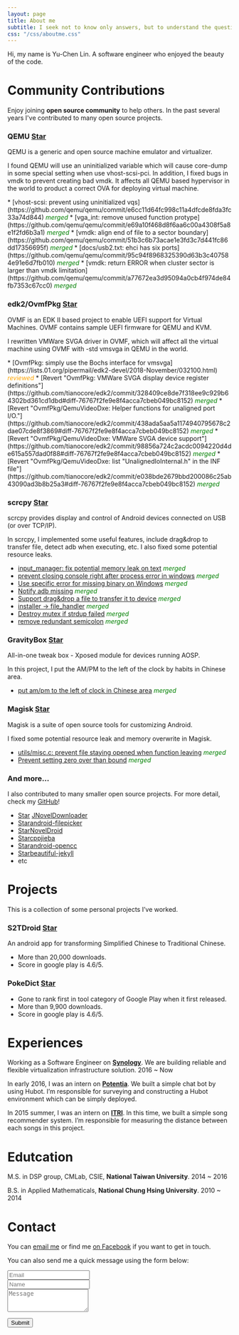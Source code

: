 ```yaml
---
layout: page
title: About me
subtitle: I seek not to know only answers, but to understand the questions.
css: "/css/aboutme.css"
---
```

<script async defer src="https://buttons.github.io/buttons.js"></script>

Hi, my name is Yu-Chen Lin. A software engineer who enjoyed the beauty of the code.

# Community Contributions

<p class="about-text">
<span class="fa fa-code about-icon"></span>
Enjoy joining <strong>open source community</strong> to help others. In the past several years I've contributed to many open source projects.
</p>

### QEMU <a class="github-button" href="https://github.com/qemu/qemu" data-show-count="true" aria-label="Star qemu/qemu on GitHub">Star</a>

<p class="about-contribution-text">
QEMU is a generic and open source machine emulator and virtualizer.
</p>

<p class="about-contribution-text">
I found QEMU will use an uninitialized variable which will cause core-dump in some special setting when use vhost-scsi-pci. In addition, I fixed bugs in vmdk to prevent creating bad vmdk. It affects all QEMU based hypervisor in the world to product a correct OVA for deploying virtual machine.
</p>
* [vhost-scsi: prevent using uninitialized vqs](https://github.com/qemu/qemu/commit/e6cc11d64fc998c11a4dfcde8fda3fc33a74d844) <em style="color: green;">merged</em>
* [vga_int: remove unused function protype](https://github.com/qemu/qemu/commit/e69a10f468d8f6aa6c00a4308f5a8e1f2fd6b3a1) <em style="color: green;">merged</em>
* [vmdk: align end of file to a sector boundary](https://github.com/qemu/qemu/commit/51b3c6b73acae1e3fd3c7d441fc86dd17356695f) <em style="color: green;">merged</em>
* [docs/usb2.txt: ehci has six ports](https://github.com/qemu/qemu/commit/95c94f8968325390d63b3c407584e91e6d7fb010) <em style="color: green;">merged</em>
* [vmdk: return ERROR when cluster sector is larger than vmdk limitation](https://github.com/qemu/qemu/commit/a77672ea3d95094a0cb4f974de84fb7353c67cc0) <em style="color: green;">merged</em>

### edk2/OvmfPkg <a class="github-button" href="https://github.com/tianocore/edk2" data-show-count="true" aria-label="Star tianocore/edk2 on GitHub">Star</a>

<p class="about-contribution-text">
OVMF is an EDK II based project to enable UEFI support for Virtual Machines. OVMF contains sample UEFI firmware for QEMU and KVM.
</p>

<p class="about-contribution-text">
I rewritten VMWare SVGA driver in OVMF, which will affect all the virtual machine using OVMF with -std vmsvga in QEMU in the world.
</p>
* [OvmfPkg: simply use the Bochs interface for vmsvga](https://lists.01.org/pipermail/edk2-devel/2018-November/032100.html) <em style="color: orange;">reviewed</em>
* [Revert "OvmfPkg: VMWare SVGA display device register definitions"](https://github.com/tianocore/edk2/commit/328409ce8de7f318ee9c929b64302bd361cd1dbd#diff-76767f2fe9e8f4acca7cbeb049bc8152) <em style="color: green;">merged</em>
* [Revert "OvmfPkg/QemuVideoDxe: Helper functions for unaligned port I/O."](https://github.com/tianocore/edk2/commit/438ada5aa5a1174940795678c2dae07cde8f3869#diff-76767f2fe9e8f4acca7cbeb049bc8152) <em style="color: green;">merged</em>
* [Revert "OvmfPkg/QemuVideoDxe: VMWare SVGA device support"](https://github.com/tianocore/edk2/commit/98856a724c2acdc0094220d4de615a557dad0f88#diff-76767f2fe9e8f4acca7cbeb049bc8152) <em style="color: green;">merged</em>
* [Revert "OvmfPkg/QemuVideoDxe: list "UnalignedIoInternal.h" in the INF file"](https://github.com/tianocore/edk2/commit/e038bde2679bbd200086c25ab43090ad3b8b25a3#diff-76767f2fe9e8f4acca7cbeb049bc8152) <em style="color: green;">merged</em>

### scrcpy <a class="github-button" href="https://github.com/Genymobile/scrcpy" data-show-count="true" aria-label="Star Genymobile/scrcpy on GitHub">Star</a>

<p class="about-contribution-text">
scrcpy provides display and control of Android devices connected on USB (or over TCP/IP).
</p>

<p class="about-contribution-text">
In scrcpy, I implemented some useful features, include drag&drop to transfer file, detect adb when executing, etc. I also fixed some potential resource leaks.
</p>

* [input_manager: fix potential memory leak on text](https://github.com/Genymobile/scrcpy/commit/96056e3213b9f142cc39672186290b7495c1e0dd) <em style="color: green;">merged</em>
* [prevent closing console right after process error in windows](https://github.com/Genymobile/scrcpy/commit/140b1ef6a5f2de489f99c6f7f63dc2a49bc404f6) <em style="color: green;">merged</em>
* [Use specific error for missing binary on Windows](https://github.com/Genymobile/scrcpy/commit/27bed948d4ddfffbb6ea5ad80a2a58394fa96b75) <em style="color: green;">merged</em>
* [Notify adb missing](https://github.com/Genymobile/scrcpy/commit/6d2d803003c231df9df3343eb73edf97d9ac3c76) <em style="color: green;">merged</em>
* [Support drag&drop a file to transfer it to device](https://github.com/Genymobile/scrcpy/commit/66f45f9dae6a9c1a6845c4c87377c9bc235edd7f) <em style="color: green;">merged</em>
* [installer -> file_handler](https://github.com/Genymobile/scrcpy/commit/aa97eed24b7571c1c30026528eceba15f382a862) <em style="color: green;">merged</em>
* [Destroy mutex if strdup failed](https://github.com/Genymobile/scrcpy/commit/a3ab92226d96669e10b659bf559e50e64fe4a205) <em style="color: green;">merged</em>
* [remove redundant semicolon](https://github.com/Genymobile/scrcpy/commit/f8ef4f1cf77584541a001c9e22f5add32f71ded4) <em style="color: green;">merged</em>

### GravityBox <a class="github-button" href="https://github.com/GravityBox/GravityBox" data-show-count="true" aria-label="Star GravityBox/GravityBox on GitHub">Star</a>

<p class="about-contribution-text">
All-in-one tweak box - Xposed module for devices running AOSP.
</p>

<p class="about-contribution-text">
In this project, I put the AM/PM to the left of the clock by habits in Chinese area.
</p>

* [put am/pm to the left of clock in Chinese area](https://github.com/GravityBox/GravityBox/commit/bbc91e01a3d7681a0c4bc34c32195a7576eda2c0) <em style="color: green;">merged</em>

### Magisk <a class="github-button" href="https://github.com/topjohnwu/Magisk" data-show-count="true" aria-label="Star topjohnwu/Magisk on GitHub">Star</a>

<p class="about-contribution-text">
Magisk is a suite of open source tools for customizing Android.
</p>

<p class="about-contribution-text">
I fixed some potential resource leak and memory overwrite in Magisk.
</p>

* [utils/misc.c: prevent file staying opened when function leaving](https://github.com/topjohnwu/Magisk/commit/0ab6ffefb43c38aa036e7368454a89807bfef9f7) <em style="color: green;">merged</em>
* [Prevent setting zero over than bound](https://github.com/topjohnwu/Magisk/commit/312466aaf82084b8abbbf99f6751310521f6ef64) <em style="color: green;">merged</em>

### And more...

<p class="about-contribution-text">
I also contributed to many smaller open source projects. For more detail, check my <a href="https://github.com/npes87184">GitHub</a>!
</p>

* <a class="github-button" href="https://github.com/pupuliao/JNovelDownloader" data-show-count="true" aria-label="Star pupuliao/JNovelDownloader on GitHub">Star</a> [JNovelDownloader](https://github.com/pupuliao/JNovelDownloader)
* <a class="github-button" href="https://github.com/Angads25/android-filepicker" data-show-count="true" aria-label="Star Angads25/android-filepicker on GitHub">Star</a>[android-filepicker](https://github.com/Angads25/android-filepicker)
* <a class="github-button" href="https://github.com/sh1r0/NovelDroid" data-show-count="true" aria-label="Star sh1r0/NovelDroid on GitHub">Star</a>[NovelDroid](https://github.com/sh1r0/NovelDroid)
* <a class="github-button" href="https://github.com/yanyiwu/cppjieba" data-show-count="true" aria-label="Star yanyiwu/cppjieba on GitHub">Star</a>[cppjieba](https://github.com/yanyiwu/cppjieba)
* <a class="github-button" href="https://github.com/qichuan/android-opencc" data-show-count="true" aria-label="Star qichuan/android-opencc on GitHub">Star</a>[android-opencc](https://github.com/qichuan/android-opencc)
* <a class="github-button" href="https://github.com/daattali/beautiful-jekyll" data-show-count="true" aria-label="Star daattali/beautiful-jekyll on GitHub">Star</a>[beautiful-jekyll](https://github.com/daattali/beautiful-jekyll)
* etc

<h1>Projects</h1>

<p class="about-text">
<span class="fa fa-file-text-o about-icon"></span>
This is a collection of some personal projects I’ve worked.
</p>

### S2TDroid <a class="github-button" href="https://github.com/npes87184/S2TDroid" data-show-count="true" aria-label="Star npes87184/S2TDroid on GitHub">Star</a>

<p class="about-contribution-text">
An android app for transforming Simplified Chinese to Traditional Chinese.
</p>

* More than 20,000 downloads.
* Score in google play is 4.6/5.

### PokeDict <a class="github-button" href="https://github.com/npes87184/PokeResearchDictionary" data-show-count="true" aria-label="Star npes87184/PokeResearchDictionary on GitHub">Star</a>

* Gone to rank first in tool category of Google Play when it first released.
* More than 9,900 downloads.
* Score in google play is 4.6/5.

<h1>Experiences</h1>

<p class="about-text">
<span class="fa fa-briefcase about-icon"></span>
Working as a Software Engineer on <strong><a href="https://www.synology.com/en-global">Synology</a></strong>. We are building reliable and flexible virtualization infrastructure solution. 2016 ~ Now
</p>

<p class="about-text">
<span class="fa fa-briefcase about-icon"></span>
In early 2016, I was an intern on <strong><a href="http://potentia.asia/">Potentia</a></strong>. We built a simple chat bot by using Hubot. I’m responsible for surveying and constructing a Hubot environment which can be simply deployed.
</p>

<p class="about-text">
<span class="fa fa-briefcase about-icon"></span>
In 2015 summer, I was an intern on <strong><a href="https://www.itri.org.tw/">ITRI</a></strong>. In this time, we built a simple song recommender system. I’m responsible for measuring the distance between each songs in this project.
</p>

<h1>Edutcation</h1>

<p class="about-text">
<span class="fa fa-graduation-cap about-icon"></span>
M.S. in DSP group, CMLab, CSIE, <strong>National Taiwan University</strong>. 2014 ~ 2016
</p>

<p class="about-text">
<span class="fa fa-graduation-cap about-icon"></span>
B.S. in Applied Mathematicals, <strong>National Chung Hsing University</strong>. 2010 ~ 2014
</p>

<div id="contactme-section">
<h1 id="contact">Contact</h1>

<!--
<div class="alert alert-danger" role="alert">
I will be away until Feb 6, with very limited time to work. My responses will be slow during this period.
</div>
-->



<p>You can <a href="mailto:npes87184@gmail.com?subject=Hello from npes87184.github.io">email me</a> or find me <a href="https://www.facebook.com/npes87184">on Facebook</a> if you want to get in touch.
<form action="https://formspree.io/npes87184@gmail.com" method="POST" class="form" id="contact-form">
  <p>You can also send me a quick message using the form below:</p>
  <div class="row">
    <div class="col-xs-6">
      <input type="email" name="_replyto" class="form-control input-lg" placeholder="Email" title="Email">
    </div>
    <div class="col-xs-6">
      <input type="text" name="name" class="form-control input-lg" placeholder="Name" title="Name">
    </div>
  </div>
  <input type="hidden" name="_subject" value="New submission from deanattali.com">
  <textarea type="text" name="content" class="form-control input-lg" placeholder="Message" title="Message" required="required" rows="3"></textarea>
  <input type="text" name="_gotcha" style="display:none">
  <input type="hidden" name="_next" value="./aboutme?message=Your message was sent successfully, thanks!" />
  
  <button type="submit" class="btn btn-lg btn-primary">Submit</button>
</form>
